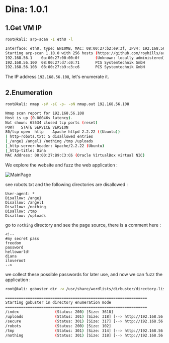 # Dina: 1.0.1

## 1.Get VM IP

```bash
root@kali: arp-scan -I eth0 -l

Interface: eth0, type: EN10MB, MAC: 08:00:27:b2:e9:3f, IPv4: 192.168.56.102
Starting arp-scan 1.10.0 with 256 hosts (https://github.com/royhills/arp-scan)
192.168.56.1    0a:00:27:00:00:0f       (Unknown: locally administered)
192.168.56.100  08:00:27:d7:c0:71       PCS Systemtechnik GmbH
192.168.56.108  08:00:27:b9:c3:c6       PCS Systemtechnik GmbH
```

The IP address `192.168.56.108`, let's enumerate it.


## 2.Enumeration

```bash
root@kali: nmap -sV -sC -p- -oN nmap.out 192.168.56.108

Nmap scan report for 192.168.56.108
Host is up (0.00046s latency).
Not shown: 65534 closed tcp ports (reset)
PORT   STATE SERVICE VERSION
80/tcp open  http    Apache httpd 2.2.22 ((Ubuntu))
| http-robots.txt: 5 disallowed entries 
|_/ange1 /angel1 /nothing /tmp /uploads
|_http-server-header: Apache/2.2.22 (Ubuntu)
|_http-title: Dina
MAC Address: 08:00:27:B9:C3:C6 (Oracle VirtualBox virtual NIC)
```

We explore the website and fuzz the web application :

![MainPage](https://github.com/Git-K3rnel/VulnHub/assets/127470407/cd80ecb5-6813-4ff2-9c0b-adbe5f7088b6)

see robots.txt and the following directories are disallowed :

```text
User-agent: *
Disallow: /ange1
Disallow: /angel1
Disallow: /nothing
Disallow: /tmp
Disallow: /uploads
```

go to `nothing` directory and see the page source, there is a comment here :

```text
<!--
#my secret pass
freedom
password
helloworld!
diana
iloveroot
-->
```

we collect these possible passwords for later use, and now we can fuzz the application :

```bash
root@kali: gobuster dir -w /usr/share/wordlists/dirbuster/directory-list-2.3-medium.txt -u http://192.168.56.108

===============================================================
Starting gobuster in directory enumeration mode
===============================================================
/index                (Status: 200) [Size: 3618]
/uploads              (Status: 301) [Size: 318] [--> http://192.168.56.108/uploads/]
/secure               (Status: 301) [Size: 317] [--> http://192.168.56.108/secure/]
/robots               (Status: 200) [Size: 102]
/tmp                  (Status: 301) [Size: 314] [--> http://192.168.56.108/tmp/]
/nothing              (Status: 301) [Size: 318] [--> http://192.168.56.108/nothing/]
```












